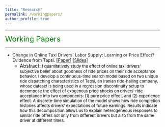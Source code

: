 ```yaml
---
title: "Research"
permalink: /workingpapers/
author_profile: true
---
```


---

<font size="5" color="green">Working Papers</font> 

---

- Change in Online Taxi Drivers' Labor Supply: Learning or Price Effect? Evidence from Tapsi. [[Paper]](https://www.dropbox.com/s/cd4l2kry97ya6f9/tapsi_draft_application2022.pdf?dl=0) [[Slides]](https://www.dropbox.com/s/b6e1i72cvhx8oi1/peyman_tapsi_slides_sep2022.pdf?dl=0)
  - <font size="3" color="black">Abstract:</font> <font size="2.5" color="black">I quantitatively study the effect of online taxi drivers’ subjective belief about goodness of ride prices on their ride acceptance behavior. I develop a continuous-time search model based on two unique ride dispatching characteristics of Tapsi, an Iranian ride-hailing company, whose dataset is being used in a regression discontinuity setup to decompose the effect of exogenous price shocks on drivers’ ride acceptance into two components: (1) pure price effect, and (2) experience effect. A discrete-time simulation of the model shows how ride completion histories affects drivers’ expectations of future earnings. Results indicate how this decomposition allows us to explain heterogeneous responses to similar ride offers not only from different drivers but also from the same driver at different times.</font>
